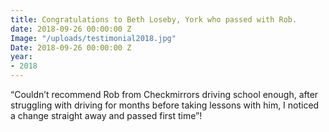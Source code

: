 ```yaml
---
title: Congratulations to Beth Loseby, York who passed with Rob.
date: 2018-09-26 00:00:00 Z
Image: "/uploads/testimonial2018.jpg"
Date: 2018-09-26 00:00:00 Z
year:
- 2018
---
```


“Couldn’t recommend Rob from Checkmirrors driving school enough, after struggling with driving for months before taking lessons with him, I noticed a change straight away and passed first time”!